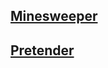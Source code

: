 ## **[Minesweeper](https://axissixa57.github.io/minesweeper/)**
## **[Pretender](https://axissixa57.github.io/pretender/)**
